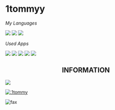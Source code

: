 # 1tommyy
 

*My Languages*

<img src="https://img.shields.io/badge/Lua-2C2D72?style=for-the-badge&logo=lua&logoColor=white"> <img src="https://img.shields.io/badge/CSS3-1572B6?style=for-the-badge&logo=css3&logoColor=white"> <img src="https://img.shields.io/badge/HTML5-E34F26?style=for-the-badge&logo=html5&logoColor=white">

*Used Apps*

<img src="https://img.shields.io/badge/VSCode-0078D4?style=for-the-badge&logo=visual%20studio%20code&logoColor=white"> <img src="https://img.shields.io/badge/blender-%23F5792A.svg?style=for-the-badge&logo=blender&logoColor=white"> <img src="https://img.shields.io/badge/adobe%20photoshop-%2331A8FF.svg?style=for-the-badge&logo=adobe%20photoshop&logoColor=white"> <img src="https://img.shields.io/badge/Adobe%20after%20affects-CF96FD?style=for-the-badge&logo=Adobe%20after%20effects&logoColor=393665"> <img src="https://img.shields.io/badge/GitHub-black?style=for-the-badge&logo=github">

<h2 align="center">INFORMATION</h2>
<p><img src="http://github-profile-summary-cards.vercel.app/api/cards/profile-details?username=1tommyy&theme=transparent" />

<a href="https://discordapp.com/users/748227849516875788"><img src="https://img.shields.io/badge/.1tommy-black?style=for-the-badge&logo=discord" alt=".1tommy"></a>

<img src="https://komarev.com/ghpvc/?username=1tommyy&color=lightgray" alt="fax" width="" height="">
</details>
